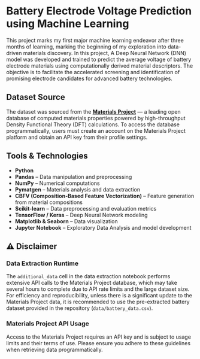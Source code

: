 #  Battery Electrode Voltage Prediction using Machine Learning
This project marks my first major machine learning endeavor after three months of learning, marking the beginning of my exploration into data-driven materials discovery. In this project, A Deep Neural Network (DNN) model was developed and trained to predict the average voltage of battery electrode materials using computationally derived material descriptors. The objective is to facilitate the accelerated screening and identification of promising electrode candidates for advanced battery technologies.

## Dataset Source
The dataset was sourced from the **[Materials Project](https://materialsproject.org/)** — a leading open database of computed materials properties powered by high-throughput Density Functional Theory (DFT) calculations. To access the database programmatically, users must create an account on the Materials Project platform and obtain an API key from their profile settings.

##  Tools & Technologies
- **Python** 
- **Pandas** – Data manipulation and preprocessing
- **NumPy** – Numerical computations
- **Pymatgen** – Materials analysis and data extraction
- **CBFV (Composition-Based Feature Vectorization)** – Feature generation from material compositions
- **Scikit-learn** – Data preprocessing and evaluation metrics
- **TensorFlow / Keras** – Deep Neural Network modeling
- **Matplotlib & Seaborn** – Data visualization
- **Jupyter Notebook** – Exploratory Data Analysis and model development

## ⚠️ Disclaimer

### Data Extraction Runtime
The `additional_data` cell in the data extraction notebook performs extensive API calls to the Materials Project database, which may take several hours to complete due to API rate limits and the large dataset size. For efficiency and reproducibility, unless there is a significant update to the Materials Project data, it is recommended to use the pre-extracted battery dataset provided in the repository (`data/battery_data.csv`).

### Materials Project API Usage
Access to the Materials Project requires an API key and is subject to usage limits and their terms of use. Please ensure you adhere to these guidelines when retrieving data programmatically.



